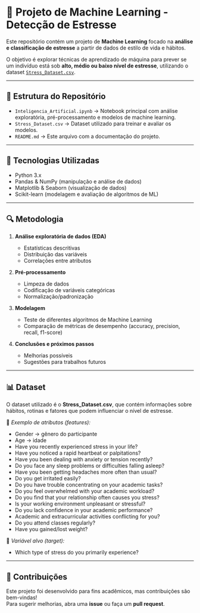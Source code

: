 # 🧠 Projeto de Machine Learning - Detecção de Estresse

Este repositório contém um projeto de **Machine Learning** focado na **análise e classificação de estresse** a partir de dados de estilo de vida e hábitos.  

O objetivo é explorar técnicas de aprendizado de máquina para prever se um indivíduo está sob **alto, médio ou baixo nível de estresse**, utilizando o dataset [`Stress_Dataset.csv`](./Stress_Dataset.csv).

---

## 📂 Estrutura do Repositório

- `Inteligencia_Artificial.ipynb` → Notebook principal com análise exploratória, pré-processamento e modelos de machine learning.  
- `Stress_Dataset.csv` → Dataset utilizado para treinar e avaliar os modelos.  
- `README.md` → Este arquivo com a documentação do projeto.  

---

## 🚀 Tecnologias Utilizadas

- Python 3.x  
- Pandas & NumPy (manipulação e análise de dados)  
- Matplotlib & Seaborn (visualização de dados)  
- Scikit-learn (modelagem e avaliação de algoritmos de ML)  

---

## 🔍 Metodologia

1. **Análise exploratória de dados (EDA)**  
   - Estatísticas descritivas  
   - Distribuição das variáveis  
   - Correlações entre atributos  

2. **Pré-processamento**  
   - Limpeza de dados  
   - Codificação de variáveis categóricas  
   - Normalização/padronização  

3. **Modelagem**  
   - Teste de diferentes algoritmos de Machine Learning  
   - Comparação de métricas de desempenho (accuracy, precision, recall, f1-score)  

4. **Conclusões e próximos passos**  
   - Melhorias possíveis  
   - Sugestões para trabalhos futuros  

---

## 📊 Dataset

O dataset utilizado é o **Stress_Dataset.csv**, que contém informações sobre hábitos, rotinas e fatores que podem influenciar o nível de estresse.  

🔹 *Exemplo de atributos (features):*  
  - Gender → gênero do participante
  - Age → idade
  - Have you recently experienced stress in your life?
  - Have you noticed a rapid heartbeat or palpitations?
  - Have you been dealing with anxiety or tension recently?
  - Do you face any sleep problems or difficulties falling asleep?
  - Have you been getting headaches more often than usual?
  - Do you get irritated easily?
  - Do you have trouble concentrating on your academic tasks?
  - Do you feel overwhelmed with your academic workload?
  - Do you find that your relationship often causes you stress?
  - Is your working environment unpleasant or stressful?
  - Do you lack confidence in your academic performance?
  - Academic and extracurricular activities conflicting for you?
  - Do you attend classes regularly?
  - Have you gained/lost weight?

🔹 *Variável alvo (target):*  
  - Which type of stress do you primarily experience? 

---

## 🤝 Contribuições

Este projeto foi desenvolvido para fins acadêmicos, mas contribuições são bem-vindas!  
Para sugerir melhorias, abra uma **issue** ou faça um **pull request**.   
